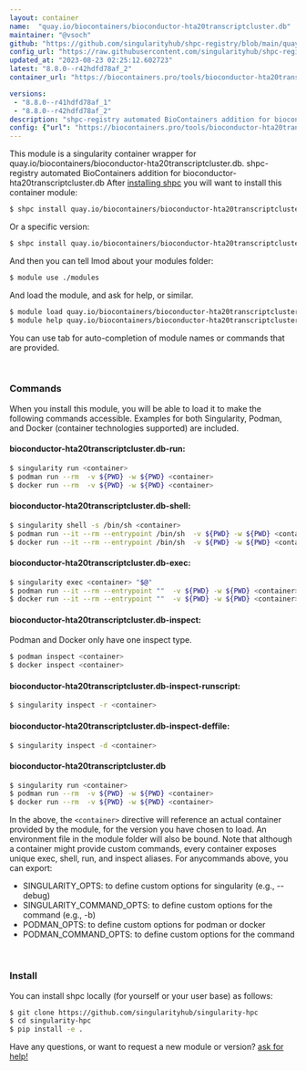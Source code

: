 ```yaml
---
layout: container
name:  "quay.io/biocontainers/bioconductor-hta20transcriptcluster.db"
maintainer: "@vsoch"
github: "https://github.com/singularityhub/shpc-registry/blob/main/quay.io/biocontainers/bioconductor-hta20transcriptcluster.db/container.yaml"
config_url: "https://raw.githubusercontent.com/singularityhub/shpc-registry/main/quay.io/biocontainers/bioconductor-hta20transcriptcluster.db/container.yaml"
updated_at: "2023-08-23 02:25:12.602723"
latest: "8.8.0--r42hdfd78af_2"
container_url: "https://biocontainers.pro/tools/bioconductor-hta20transcriptcluster.db"

versions:
 - "8.8.0--r41hdfd78af_1"
 - "8.8.0--r42hdfd78af_2"
description: "shpc-registry automated BioContainers addition for bioconductor-hta20transcriptcluster.db"
config: {"url": "https://biocontainers.pro/tools/bioconductor-hta20transcriptcluster.db", "maintainer": "@vsoch", "description": "shpc-registry automated BioContainers addition for bioconductor-hta20transcriptcluster.db", "latest": {"8.8.0--r42hdfd78af_2": "sha256:5385d5d9f5d5843f5ec93f8caec9b2846af3fb69545092601939111712e132e6"}, "tags": {"8.8.0--r41hdfd78af_1": "sha256:e037d6bba6e2b851f2cd38bf2150c6e892f6df5083211a9c2f58e404dfc11ce2", "8.8.0--r42hdfd78af_2": "sha256:5385d5d9f5d5843f5ec93f8caec9b2846af3fb69545092601939111712e132e6"}, "docker": "quay.io/biocontainers/bioconductor-hta20transcriptcluster.db"}
---
```


This module is a singularity container wrapper for quay.io/biocontainers/bioconductor-hta20transcriptcluster.db.
shpc-registry automated BioContainers addition for bioconductor-hta20transcriptcluster.db
After [installing shpc](#install) you will want to install this container module:


```bash
$ shpc install quay.io/biocontainers/bioconductor-hta20transcriptcluster.db
```

Or a specific version:

```bash
$ shpc install quay.io/biocontainers/bioconductor-hta20transcriptcluster.db:8.8.0--r42hdfd78af_2
```

And then you can tell lmod about your modules folder:

```bash
$ module use ./modules
```

And load the module, and ask for help, or similar.

```bash
$ module load quay.io/biocontainers/bioconductor-hta20transcriptcluster.db/8.8.0--r42hdfd78af_2
$ module help quay.io/biocontainers/bioconductor-hta20transcriptcluster.db/8.8.0--r42hdfd78af_2
```

You can use tab for auto-completion of module names or commands that are provided.

<br>

### Commands

When you install this module, you will be able to load it to make the following commands accessible.
Examples for both Singularity, Podman, and Docker (container technologies supported) are included.

#### bioconductor-hta20transcriptcluster.db-run:

```bash
$ singularity run <container>
$ podman run --rm  -v ${PWD} -w ${PWD} <container>
$ docker run --rm  -v ${PWD} -w ${PWD} <container>
```

#### bioconductor-hta20transcriptcluster.db-shell:

```bash
$ singularity shell -s /bin/sh <container>
$ podman run --it --rm --entrypoint /bin/sh  -v ${PWD} -w ${PWD} <container>
$ docker run --it --rm --entrypoint /bin/sh  -v ${PWD} -w ${PWD} <container>
```

#### bioconductor-hta20transcriptcluster.db-exec:

```bash
$ singularity exec <container> "$@"
$ podman run --it --rm --entrypoint ""  -v ${PWD} -w ${PWD} <container> "$@"
$ docker run --it --rm --entrypoint ""  -v ${PWD} -w ${PWD} <container> "$@"
```

#### bioconductor-hta20transcriptcluster.db-inspect:

Podman and Docker only have one inspect type.

```bash
$ podman inspect <container>
$ docker inspect <container>
```

#### bioconductor-hta20transcriptcluster.db-inspect-runscript:

```bash
$ singularity inspect -r <container>
```

#### bioconductor-hta20transcriptcluster.db-inspect-deffile:

```bash
$ singularity inspect -d <container>
```



#### bioconductor-hta20transcriptcluster.db

```bash
$ singularity run <container>
$ podman run --rm  -v ${PWD} -w ${PWD} <container>
$ docker run --rm  -v ${PWD} -w ${PWD} <container>
```


In the above, the `<container>` directive will reference an actual container provided
by the module, for the version you have chosen to load. An environment file in the
module folder will also be bound. Note that although a container
might provide custom commands, every container exposes unique exec, shell, run, and
inspect aliases. For anycommands above, you can export:

 - SINGULARITY_OPTS: to define custom options for singularity (e.g., --debug)
 - SINGULARITY_COMMAND_OPTS: to define custom options for the command (e.g., -b)
 - PODMAN_OPTS: to define custom options for podman or docker
 - PODMAN_COMMAND_OPTS: to define custom options for the command

<br>

### Install

You can install shpc locally (for yourself or your user base) as follows:

```bash
$ git clone https://github.com/singularityhub/singularity-hpc
$ cd singularity-hpc
$ pip install -e .
```

Have any questions, or want to request a new module or version? [ask for help!](https://github.com/singularityhub/singularity-hpc/issues)